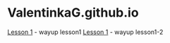 # ValentinkaG.github.io

[Lesson 1](https://valentinkag.github.io/lesson1/) - wayup lesson1
[Lesson 1](https://valentinkag.github.io/lesson1-2/) - wayup lesson1-2